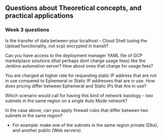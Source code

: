 ## Questions about Theoretical concepts, and practical applications 

### Week 3 questions
Is the transfer of data between your localhost - Cloud Shell (using the Upload functionality, not scp) encrypted in transit?

Can you have access to the deployment manager YAML file of GCP marketplace solutions (that perhaps dont charge usage fees) like the Jenkins automation server? How about ones that charge for usage fees?

You are charged at higher rate for requesting static IP address that are not in use compared to Ephemeral or Static IP addresses that are in use. How does pricing differ between Ephemeral and Static IPs that Are in use?

Which scenario would call for having this kind of network topology - two subnets in the same region on a single Auto Mode network?

In the case above, can you apply firewall rules that differ between two subnets in the same region?
  - For example: make one of the subnets in the same region private (Dbs), and another public (Web servers)
